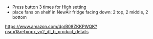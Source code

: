 - Press button 3 times for High setting
- place fans on shelf in NewAir fridge facing down: 2 top, 2 middle, 2 bottom


https://www.amazon.com/dp/B08ZKKPWQK?psc=1&ref=ppx_yo2_dt_b_product_details

